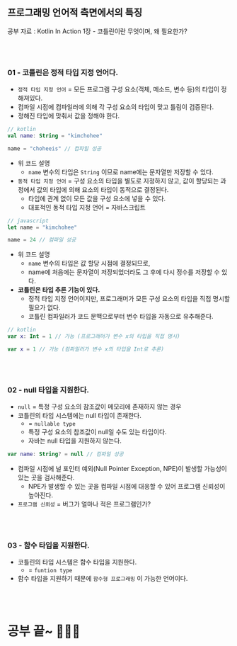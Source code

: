 ## 프로그래밍 언어적 측면에서의 특징

공부 자료 : Kotlin In Action 1장 - 코틀린이란 무엇이며, 왜 필요한가?

<br></br>

### 01 - 코틀린은 정적 타입 지정 언어다.

- `정적 타입 지정 언어` = 모든 프로그램 구성 요소(객체, 메소드, 변수 등)의 타입이 정해져있다.
- 컴파일 시점에 컴파일러에 의해 각 구성 요소의 타입이 맞고 틀림이 검증된다.
- 정해진 타입에 맞춰서 값을 정해야 한다.
~~~kotlin
// kotlin
val name: String = "kimchohee"

name = "choheeis" // 컴파일 성공
~~~
- 위 코드 설명
  - `name` 변수의 타입은 `String` 이므로 name에는 문자열만 저장할 수 있다.
- `동적 타입 지정 언어` = 구성 요소의 타입을 별도로 지정하지 않고, 값이 할당되는 과정에서 값의 타입에 의해 요소의 타입이 동적으로 결정된다.
  - 타입에 관계 없이 모든 값을 구성 요소에 넣을 수 있다.
  - 대표적인 동적 타입 지정 언어 = 자바스크립트
~~~javascript
// javascript
let name = "kimchohee"

name = 24 // 컴파일 성공
~~~
- 위 코드 설명
  - `name` 변수의 타입은 값 할당 시점에 결정되므로,
  - name에 처음에는 문자열이 저장되었더라도 그 후에 다시 정수를 저장할 수 있다.
- __코틀린은 타입 추론 기능이 있다.__
  - 정적 타입 지정 언어이지만, 프로그래머가 모든 구성 요소의 타입을 직접 명시할 필요가 없다.
  - 코틀린 컴파일러가 코드 문맥으로부터 변수 타입을 자동으로 유추해준다.
~~~kotlin
// kotlin
var x: Int = 1 // 가능 (프로그래머가 변수 x의 타입을 직접 명시)

var x = 1 // 가능 (컴파일러가 변수 x의 타입을 Int로 추론)
~~~

<br></br>

### 02 - null 타입을 지원한다.

- `null` = 특정 구성 요소의 참조값이 메모리에 존재하지 않는 경우
- 코틀린의 타입 시스템에는 null 타입이 존재한다.
  - = `nullable type`
  - 특정 구성 요소의 참조값이 null일 수도 있는 타입이다.
  - 자바는 null 타입을 지원하지 않는다.
~~~kotlin
var name: String? = null // 컴파일 성공
~~~
- 컴파일 시점에 널 포인터 예외(Null Pointer Exception, NPE)이 발생할 가능성이 있는 곳을 검사해준다.
  - NPE가 발생할 수 있는 곳을 컴파일 시점에 대응할 수 있어 프로그램 신뢰성이 높아진다.
- `프로그램 신뢰성` = 버그가 얼마나 적은 프로그램인가?

<br></br>

### 03 - 함수 타입을 지원한다.

- 코틀린의 타입 시스템은 함수 타입을 지원한다.
  - = `funtion type`
- 함수 타입을 지원하기 때문에 `함수형 프로그래밍` 이 가능한 언어이다.

<br></br>

# 공부 끝~ 🏃🏻‍♀️